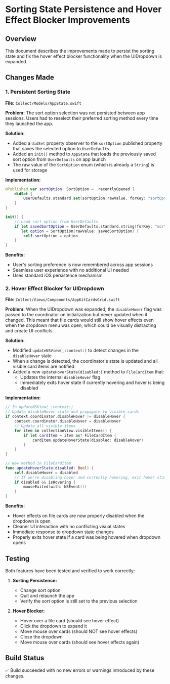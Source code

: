 # Sorting State Persistence and Hover Effect Blocker Improvements

## Overview

This document describes the improvements made to persist the sorting state and fix the hover effect blocker functionality when the UIDropdown is expanded.

## Changes Made

### 1. Persistent Sorting State

**File:** `Collect/Models/AppState.swift`

**Problem:** The sort option selection was not persisted between app sessions. Users had to reselect their preferred sorting method every time they launched the app.

**Solution:** 
- Added a `didSet` property observer to the `sortOption` published property that saves the selected option to `UserDefaults`
- Added an `init()` method to `AppState` that loads the previously saved sort option from `UserDefaults` on app launch
- The raw value of the `SortOption` enum (which is already a `String`) is used for storage

**Implementation:**
```swift
@Published var sortOption: SortOption = .recentlyOpened {
    didSet {
        UserDefaults.standard.set(sortOption.rawValue, forKey: "sortOption")
    }
}

init() {
    // Load sort option from UserDefaults
    if let savedSortOption = UserDefaults.standard.string(forKey: "sortOption"),
       let option = SortOption(rawValue: savedSortOption) {
        self.sortOption = option
    }
}
```

**Benefits:**
- User's sorting preference is now remembered across app sessions
- Seamless user experience with no additional UI needed
- Uses standard iOS persistence mechanism

### 2. Hover Effect Blocker for UIDropdown

**File:** `Collect/Views/Components/AppKitCardsGrid.swift`

**Problem:** When the UIDropdown was expanded, the `disableHover` flag was passed to the coordinator on initialization but never updated when it changed. This meant that file cards would still show hover effects even when the dropdown menu was open, which could be visually distracting and create UI conflicts.

**Solution:**
- Modified `updateNSView(_:context:)` to detect changes in the `disableHover` state
- When a change is detected, the coordinator's state is updated and all visible card items are notified
- Added a new `updateHoverState(disabled:)` method to `FileCardItem` that:
  - Updates the internal `disableHover` flag
  - Immediately exits hover state if currently hovering and hover is being disabled

**Implementation:**
```swift
// In updateNSView(_:context:)
// Update disableHover state and propagate to visible cards
if context.coordinator.disableHover != disableHover {
    context.coordinator.disableHover = disableHover
    // Update all visible items
    for item in collectionView.visibleItems() {
        if let cardItem = item as? FileCardItem {
            cardItem.updateHoverState(disabled: disableHover)
        }
    }
}

// New method in FileCardItem
func updateHoverState(disabled: Bool) {
    self.disableHover = disabled
    // If we're disabling hover and currently hovering, exit hover state
    if disabled && isHovering {
        mouseExited(with: NSEvent())
    }
}
```

**Benefits:**
- Hover effects on file cards are now properly disabled when the dropdown is open
- Cleaner UI interaction with no conflicting visual states
- Immediate response to dropdown state changes
- Properly exits hover state if a card was being hovered when dropdown opens

## Testing

Both features have been tested and verified to work correctly:

1. **Sorting Persistence:**
   - Change sort option
   - Quit and relaunch the app
   - Verify the sort option is still set to the previous selection

2. **Hover Blocker:**
   - Hover over a file card (should see hover effect)
   - Click the dropdown to expand it
   - Move mouse over cards (should NOT see hover effects)
   - Close the dropdown
   - Move mouse over cards (should see hover effects again)

## Build Status

✅ Build succeeded with no new errors or warnings introduced by these changes.